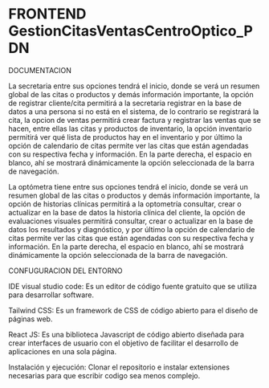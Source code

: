 # FRONTEND GestionCitasVentasCentroOptico_PDN

DOCUMENTACION

La secretaria entre sus opciones tendrá el inicio, donde se verá un resumen global de las citas o productos y demás información importante, la opción de registrar cliente/cita permitirá a la secretaria registrar en la base de datos a una persona si no está en el sistema, de lo contrario se registrará la cita, la opcion de ventas permitirá crear factura y registrar las ventas que se hacen, entre ellas las citas y productos de inventario, la opción inventario permitirá ver qué lista de productos hay en el inventario y por último la opción de calendario de citas permite ver las citas que están agendadas con su respectiva fecha y información. En la parte derecha, el espacio en blanco, ahí se mostrará dinámicamente la opción seleccionada de la barra de navegación.

La optómetra tiene entre sus opciones tendrá el inicio, donde se verá un resumen global de las citas o productos y demás información importante, la opción de historias clínicas permitirá a la optometría consultar, crear o actualizar en la base de datos la historia clínica del cliente, la opción de evaluaciones visuales permitirá consultar, crear o actualizar en la base de datos los resultados y diagnóstico, y por último la opción de calendario de citas permite ver las citas que están agendadas con su respectiva fecha y información. En la parte derecha, el espacio en blanco, ahí se mostrará dinámicamente la opción seleccionada de la barra de navegación.


CONFUGURACION DEL ENTORNO

IDE visual studio code: Es un editor de código fuente gratuito que se utiliza para desarrollar software.

Tailwind CSS: Es un framework de CSS de código abierto​ para el diseño de páginas web.

React JS: Es una biblioteca Javascript de código abierto diseñada para crear interfaces de usuario con el objetivo de facilitar el desarrollo de aplicaciones en una sola página.

Instalación y ejecución: Clonar el repositorio e instalar extensiones necesarias para que escribir codigo sea menos complejo.
